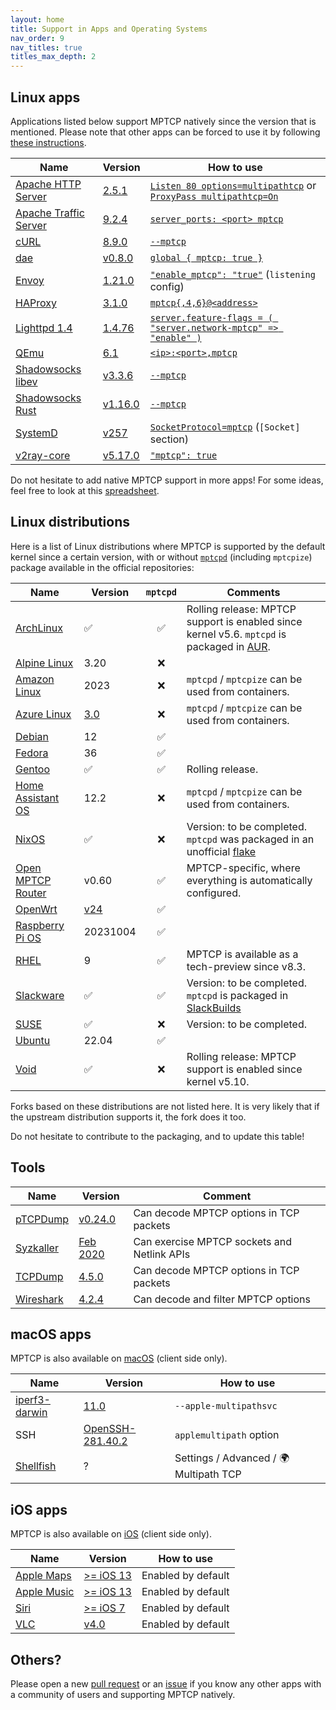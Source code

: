 ```yaml
---
layout: home
title: Support in Apps and Operating Systems
nav_order: 9
nav_titles: true
titles_max_depth: 2
---
```


## Linux apps

Applications listed below support MPTCP natively since the version that is
mentioned. Please note that other apps can be forced to use it by following
[these instructions](setup.html#force-applications-to-use-mptcp).

| Name | Version | How to use |
| --- | --- | --- |
| [Apache HTTP Server](https://httpd.apache.org) | [2.5.1](https://svn.apache.org/viewvc?view=revision&revision=1920586) | [`Listen 80 options=multipathtcp`](https://github.com/apache/httpd/pull/476/commits/0d56d533f4af) or [`ProxyPass multipathtcp=On`](https://github.com/apache/httpd/pull/476/commits/dfa6aec0dc74) |
| [Apache Traffic Server](https://trafficserver.apache.org/) | [9.2.4](https://github.com/apache/trafficserver/pull/10701) | [`server_ports: <port> mptcp`](https://docs.trafficserver.apache.org/en/latest/admin-guide/files/records.yaml.en.html) |
| [cURL](https://curl.se/) | [8.9.0](https://github.com/curl/curl/pull/13278) | [`--mptcp`](https://curl.se/docs/manpage.html) |
| [dae](https://github.com/daeuniverse/dae) | [v0.8.0](https://github.com/daeuniverse/dae/pull/601) | [`global { mptcp: true }`](https://github.com/daeuniverse/dae/blob/main/example.dae) |
| [Envoy](https://www.envoyproxy.io/) | [1.21.0](https://github.com/envoyproxy/envoy/pull/18780) | [`"enable_mptcp": "true"`](https://www.envoyproxy.io/docs/envoy/v1.21.6/api-v3/config/listener/v3/listener.proto#envoy-v3-api-field-config-listener-v3-listener-enable-mptcp) (`listening` config) |
| [HAProxy](https://www.haproxy.org) | [3.1.0](https://git.haproxy.org/?p=haproxy.git;a=commit;h=20efb856e) | [`mptcp{,4,6}@<address>`](https://github.com/haproxy/haproxy/blob/master/examples/mptcp.cfg) |
| [Lighttpd 1.4](https://www.lighttpd.net/) | [1.4.76](https://github.com/lighttpd/lighttpd1.4/pull/132) | [`server.feature-flags = ( "server.network-mptcp" => "enable" )`](https://redmine.lighttpd.net/projects/lighttpd/wiki/Server_feature-flagsDetails) |
| [QEmu](https://www.qemu.org/) | [6.1](https://lore.kernel.org/qemu-devel/20210421112834.107651-1-dgilbert@redhat.com/) | [`<ip>:<port>,mptcp`](https://www.qemu.org/docs/master/interop/qemu-qmp-ref.html#qapidoc-48) |
| [Shadowsocks libev](https://github.com/shadowsocks/shadowsocks-libev) | [v3.3.6](https://github.com/shadowsocks/shadowsocks-libev/pull/2902) | [`--mptcp`](https://github.com/shadowsocks/shadowsocks-libev) |
| [Shadowsocks Rust](https://github.com/shadowsocks/shadowsocks-rust) | [v1.16.0](https://github.com/shadowsocks/shadowsocks-rust/pull/1157) | [`--mptcp`](https://github.com/shadowsocks/shadowsocks-rust) |
| [SystemD](https://systemd.io/) | [v257](https://github.com/systemd/systemd/pull/32958) | [`SocketProtocol=mptcp`](https://www.freedesktop.org/software/systemd/man/latest/systemd.socket.html) (`[Socket]` section) |
| [v2ray-core](https://github.com/v2fly/v2ray-core) | [v5.17.0](https://github.com/v2fly/v2ray-core/pull/3109) | [`"mptcp": true`](https://www.v2fly.org/en_US/config/transport.html#sockoptobject) |

Do not hesitate to add native MPTCP support in more apps! For some ideas, feel
free to look at this [spreadsheet](https://docs.google.com/spreadsheets/d/1F2-v4Dhdn0rMyJZ3m5chyNiwg7oj0rpSR11GEykatJw/edit#gid=0).

## Linux distributions

Here is a list of Linux distributions where MPTCP is supported by the default
kernel since a certain version, with or without
[`mptcpd`](https://github.com/multipath-tcp/mptcpd) (including `mptcpize`)
package available in the official repositories:

| Name | Version | `mptcpd` | Comments |
| --- | --- | :---: | --- |
| [ArchLinux](https://archlinux.org) | ✅ | ✅ | Rolling release: MPTCP support is enabled since kernel v5.6. `mptcpd` is packaged in [AUR](https://aur.archlinux.org/packages/mptcpd). |
| [Alpine Linux](https://alpinelinux.org) | 3.20 | ❌ | |
| [Amazon Linux](https://aws.amazon.com/linux/amazon-linux-2023/) | 2023 | ❌ | `mptcpd` / `mptcpize` can be used from containers.  |
| [Azure Linux](https://github.com/microsoft/AzureLinux) | [3.0](https://github.com/microsoft/azurelinux/pull/10014) | ❌ | `mptcpd` / `mptcpize` can be used from containers. |
| [Debian](https://www.debian.org) | 12 | ✅ | |
| [Fedora](https://fedoraproject.org) | 36 | ✅ | |
| [Gentoo](https://www.gentoo.org) | ✅ | ✅ | Rolling release. |
| [Home Assistant OS](https://www.home-assistant.io) | 12.2 | ❌ | `mptcpd` / `mptcpize` can be used from containers. |
| [NixOS](https://nixos.org) | ✅ | ❌ | Version: to be completed. `mptcpd` was packaged in an unofficial [flake](https://github.com/teto/mptcp-flake) |
| [Open MPTCP Router](https://www.openmptcprouter.com) | v0.60 | ✅ | MPTCP-specific, where everything is automatically configured. |
| [OpenWrt](https://openwrt.org) | [v24](https://github.com/openwrt/openwrt/pull/16786) | ✅ | |
| [Raspberry Pi OS](https://www.raspberrypi.com/software/) | 20231004 | ✅ | |
| [RHEL](https://www.redhat.com/en/technologies/linux-platforms/enterprise-linux) | 9 | ✅ | MPTCP is available as a tech-preview since v8.3. |
| [Slackware](http://www.slackware.com/) | ✅ | ✅ | Version: to be completed. `mptcpd` is packaged in [SlackBuilds](https://slackbuilds.org/repository/15.0/network/mptcpd/) |
| [SUSE](https://www.suse.com) | ✅ | ❌ | Version: to be completed. |
| [Ubuntu](https://ubuntu.com) | 22.04 | ✅ | |
| [Void](https://voidlinux.org) | ✅ | ❌ | Rolling release: MPTCP support is enabled since kernel v5.10. |

Forks based on these distributions are not listed here. It is very likely that
if the upstream distribution supports it, the fork does it too.

Do not hesitate to contribute to the packaging, and to update this table!

## Tools

| Name | Version | Comment |
| --- | --- | --- |
| [pTCPDump](https://github.com/mozillazg/ptcpdump) | [v0.24.0](https://github.com/mozillazg/ptcpdump/pull/152) | Can decode MPTCP options in TCP packets |
| [Syzkaller](https://github.com/google/syzkaller) | [Feb 2020](https://github.com/google/syzkaller/pull/1579) | Can exercise MPTCP sockets and Netlink APIs |
| [TCPDump](https://www.tcpdump.org/) | [4.5.0](https://github.com/the-tcpdump-group/tcpdump/commit/578dd316f3) | Can decode MPTCP options in TCP packets |
| [Wireshark](https://www.wireshark.org/) | [4.2.4](https://github.com/wireshark/wireshark/commit/3bc42dbf8e) | Can decode and filter MPTCP options |

## macOS apps

MPTCP is also available on [macOS](macOS.html) (client side only).

| Name | Version | How to use |
| --- | --- | --- |
| [iperf3-darwin](https://software.es.net/iperf/) | [11.0](https://developer.apple.com/documentation/foundation/nsurlsessionmultipathservicetype?language=objc) | `--apple-multipathsvc` |
| SSH | [OpenSSH-281.40.2](https://github.com/apple-oss-distributions/OpenSSH) | `applemultipath` option |
| [Shellfish](https://secureshellfish.app) | ? | Settings / Advanced / 🌍 Multipath TCP |

## iOS apps

MPTCP is also available on [iOS](macOS.html) (client side only).

| Name | Version | How to use |
| --- | --- | --- |
| [Apple Maps](https://www.apple.com/maps/) | [>= iOS 13](https://www.tessares.net/apple-pushes-multipath-tcp-further/) | Enabled by default |
| [Apple Music](https://www.apple.com/music/) | [>= iOS 13](https://www.tessares.net/apple-pushes-multipath-tcp-further/) | Enabled by default |
| [Siri](https://www.apple.com/fr/siri/) | [>= iOS 7](https://www.tessares.net/apples-mptcp-story-so-far/) | Enabled by default |
| [VLC](https://www.videolan.org/vlc/) | [v4.0](https://code.videolan.org/videolan/vlc-ios/-/commit/210c88b3e4e0dac0e4f2d18b3e3dfbe664693658) | Enabled by default |

## Others?

Please open a new [pull request](https://github.com/multipath-tcp/mptcp.dev/pulls)
or an [issue](https://github.com/multipath-tcp/mptcp.dev/issues) if you know any
other apps with a community of users and supporting MPTCP natively.
